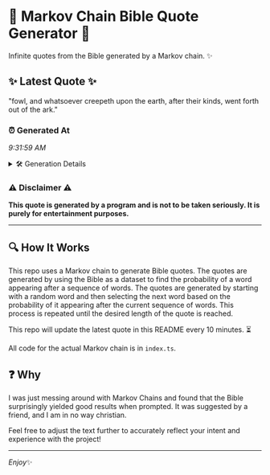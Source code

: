 # 📖 Markov Chain Bible Quote Generator 📖

Infinite quotes from the Bible generated by a Markov chain. ✨

## ✨ Latest Quote ✨
"fowl, and whatsoever creepeth upon the earth, after their kinds, went forth out of the ark."

### ⏰ Generated At
*9:31:59 AM*

<details>
    <summary>🛠️ Generation Details</summary>
    <p>
        <strong>🌱 Seed:</strong> fowl,<br>
        <strong>🔄 Iterations:</strong> 15<br>
        <strong>📜 Context History:</strong><br>[ fowl, ]: and<br>[ fowl,, and ]: whatsoever<br>[ fowl,, and, whatsoever ]: creepeth<br>[ fowl,, and, whatsoever, creepeth ]: upon<br>[ fowl,, and, whatsoever, creepeth, upon ]: the<br>[ fowl,, and, whatsoever, creepeth, upon, the ]: earth,<br>[ and, whatsoever, creepeth, upon, the, earth, ]: after<br>[ whatsoever, creepeth, upon, the, earth,, after ]: their<br>[ creepeth, upon, the, earth,, after, their ]: kinds,<br>[ upon, the, earth,, after, their, kinds, ]: went<br>[ the, earth,, after, their, kinds,, went ]: forth<br>[ earth,, after, their, kinds,, went, forth ]: out<br>[ after, their, kinds,, went, forth, out ]: of<br>[ their, kinds,, went, forth, out, of ]: the<br>[ kinds,, went, forth, out, of, the ]: ark.<br>
    </p>
</details>

### ⚠️ Disclaimer ⚠️
**This quote is generated by a program and is not to be taken seriously. It is purely for entertainment purposes.**

---

## 🔍 How It Works

This repo uses a Markov chain to generate Bible quotes. The quotes are generated by using the Bible as a dataset to find the probability of a word appearing after a sequence of words. The quotes are generated by starting with a random word and then selecting the next word based on the probability of it appearing after the current sequence of words. This process is repeated until the desired length of the quote is reached.

This repo will update the latest quote in this README every 10 minutes. ⏳

All code for the actual Markov chain is in `index.ts`.

## ❓ Why

I was just messing around with Markov Chains and found that the Bible surprisingly yielded good results when prompted. 
It was suggested by a friend, and I am in no way christian.

Feel free to adjust the text further to accurately reflect your intent and experience with the project!

---

*Enjoy*✨
